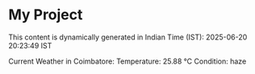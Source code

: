 # My Project

This content is dynamically generated in Indian Time (IST): 2025-06-20 20:23:49 IST


Current Weather in Coimbatore:
Temperature: 25.88 °C
Condition: haze
